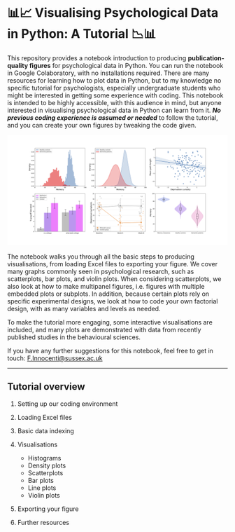 # 📊📈 Visualising Psychological Data in Python: A Tutorial 📉📊

This repository provides a notebook introduction to producing **publication-quality figures** for psychological data in Python. You can run the notebook in Google Colaboratory, with no installations required. There are many resources for learning how to plot data in Python, but to my knowledge no specific tutorial for psychologists, especially undergraduate students who might be interested in getting some experience with coding. This notebook is intended to be highly accessible, with this audience in mind, but anyone interested in visualising psychological data in Python can learn from it. ***No previous coding experience is assumed or needed*** to follow the tutorial, and you can create your own figures by tweaking the code given.

![](https://github.com/FrancescoInnocenti/Visualising_Psychological_Data_in_Python/blob/main/figures/combined_plots_figure.png)

The notebook walks you through all the basic steps to producing visualisations, from loading Excel files to exporting your figure. We cover many graphs commonly seen in psychological research, such as scatterplots, bar plots, and violin plots. When considering scatterplots, we also look at how to make multipanel figures, i.e. figures with multiple embedded plots or subplots. In addition, because certain plots rely on specific experimental designs, we look at how to code your own factorial design, with as many variables and levels as needed.

To make the tutorial more engaging, some interactive visualisations are included, and many plots are demonstrated with data from recently published studies in the behavioural sciences.

If you have any further suggestions for this notebook, feel free to get in touch: F.Innocenti@sussex.ac.uk

---
## Tutorial overview

1. Setting up our coding environment
2. Loading Excel files
3. Basic data indexing
4. Visualisations

   * Histograms
   * Density plots
   * Scatterplots
   * Bar plots
   * Line plots
   * Violin plots

5. Exporting your figure
6. Further resources
